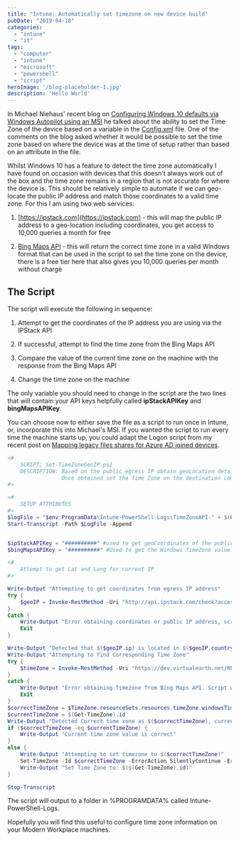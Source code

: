 ```yaml
---
title: "Intune: Automatically set timezone on new device build"
pubDate: "2019-04-18"
categories: 
  - "intune"
  - "it"
tags: 
  - "computer"
  - "intune"
  - "microsoft"
  - "powershell"
  - "script"
heroImage: '/blog-placeholder-1.jpg'
description: 'Hello World'
---
```


In Michael Niehaus' recent blog on [Configuring Windows 10 defaults via Windows Autopilot using an MSI](https://techcommunity.microsoft.com/t5/Windows-IT-Pro-Blog/Configuring-Windows-10-defaults-via-Windows-Autopilot-using-an/ba-p/457063) he talked about the ability to set the Time Zone of the device based on a variable in the [Config.xml](https://github.com/mtniehaus/AutopilotBranding/blob/master/AutopilotBranding/Config.xml) file. One of the comments on the blog asked whether it would be possible to set the time zone based on where the device was at the time of setup rather than based on an attribute in the file.

Whilst Windows 10 has a feature to detect the time zone automatically I have found on occasion with devices that this doesn't always work out of the box and the time zone remains in a region that is not accurate for where the device is. This should be relatively simple to automate if we can geo-locate the public IP address and match those coordinates to a valid time zone. For this I am using two web services:

1. [https://ipstack.com](https://ipstack.com) - this will map the public IP address to a geo-location including coordinates, you get access to 10,000 queries a month for free

3. [Bing Maps API](https://azuremarketplace.microsoft.com/en-us/marketplace/apps/bingmaps.mapapis) - this will return the correct time zone in a valid Windows format that can be used in the script to set the time zone on the device, there is a free tier here that also gives you 10,000 queries per month without charge

## The Script

The script will execute the following in sequence:

1. Attempt to get the coordinates of the IP address you are using via the IPStack API

3. If successful, attempt to find the time zone from the Bing Maps API

5. Compare the value of the current time zone on the machine with the response from the Bing Maps API

7. Change the time zone on the machine

The only variable you should need to change in the script are the two lines that will contain your API keys helpfully called **ipStackAPIKey** and **bingMapsAPIKey**.

You can choose now to either save the file as a script to run once in Intune, or, incorporate this into Michael's MSI. If you wanted the script to run every time the machine starts up, you could adapt the Logon script from my recent post on [Mapping legacy files shares for Azure AD joined devices](/blog/mapping-legacy-file-shares).

```powershell
<#
    SCRIPT: Set-TimeZoneGeoIP.ps1
    DESCRIPTION: Based on the public egress IP obtain geoLocation details and match to a time zone
                 Once obtained set the Time Zone on the destination computer
#>

<#
    SETUP ATTRIBUTES
#>
$logFile = "$env:ProgramData\Intune-PowerShell-Logs\TimeZoneAPI-" + $(Get-Date).ToFileTimeUtc() + ".log"
Start-Transcript -Path $LogFile -Append


$ipStackAPIKey = "##########" #used to get geoCoordinates of the public IP. get the API key from https://ipstack.com
$bingMapsAPIKey = "##########" #Used to get the Windows TimeZone value of the location coordinates. get teh API key from https://azuremarketplace.microsoft.com/en-us/marketplace/apps/bingmaps.mapapis

<#
    Attempt to get Lat and Long for current IP
#>

Write-Output "Attempting to get coordinates from egress IP address"
try {
    $geoIP = Invoke-RestMethod -Uri "http://api.ipstack.com/check?access_key=$($ipStackAPIKey)" -ErrorAction SilentlyContinue -ErrorVariable $ErrorGeoIP
}
Catch {
    Write-Output "Error obtaining coordinates or public IP address, script will exit"
    Exit
}

Write-Output "Detected that $($geoIP.ip) is located in $($geoIP.country_name) at $($geoIP.latitude),$($geoIP.longitude)"
Write-Output "Attempting to find Corresponding Time Zone"
try {
    $timeZone = Invoke-RestMethod -Uri "https://dev.virtualearth.net/REST/v1/timezone/$($geoIP.latitude),$($geoIP.longitude)?key=$($bingMapsAPIKey)" -ErrorAction Stop -ErrorVariable $ErrortimeZone
}
catch {
    Write-Output "Error obtaining Timezone from Bing Maps API. Script will exit"
    Exit
}
$correctTimeZone = $TimeZone.resourceSets.resources.timeZone.windowsTimeZoneId
$currentTimeZone = $(Get-TimeZone).id
Write-Output "Detected Correct time zone as $($correctTimeZone), current time zone is set to $($currentTimeZone)"
if ($correctTimeZone -eq $currentTimeZone) {
    Write-Output "Current time zone value is correct"
}
else {
    Write-Output "Attempting to set timezone to $($correctTimeZone)"
    Set-TimeZone -Id $correctTimeZone -ErrorAction SilentlyContinue -ErrorVariable $ErrorSetTimeZone
    Write-Output "Set Time Zone to: $($(Get-TimeZone).id)"
}

Stop-Transcript
```

The script will output to a folder in %PROGRAMDATA% called Intune-PowerShell-Logs.

Hopefully you will find this useful to configure time zone information on your Modern Workplace machines.
